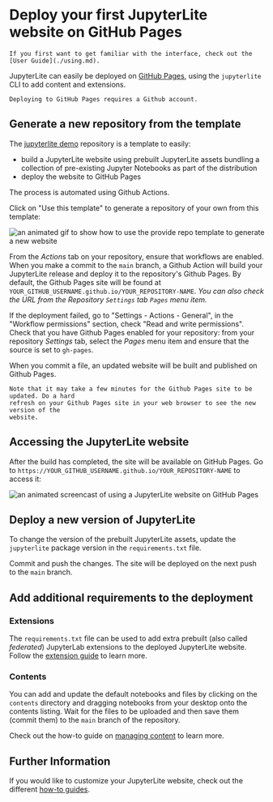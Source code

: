 # Deploy your first JupyterLite website on GitHub Pages

```{hint}
If you first want to get familiar with the interface, check out the [User Guide](./using.md).
```

JupyterLite can easily be deployed on [GitHub Pages], using the `jupyterlite` CLI to add
content and extensions.

```{note}
Deploying to GitHub Pages requires a Github account.
```

## Generate a new repository from the template

The [jupyterlite demo] repository is a template to easily:

- build a JupyterLite website using prebuilt JupyterLite assets bundling a collection of
  pre-existing Jupyter Notebooks as part of the distribution
- deploy the website to GitHub Pages

The process is automated using Github Actions.

Click on "Use this template" to generate a repository of your own from this template:

![an animated gif to show how to use the provide repo template to generate a new website](https://user-images.githubusercontent.com/21197331/125816904-5768008a-77de-4cb3-8013-f3999b135c02.gif)

From the _Actions_ tab on your repository, ensure that workflows are enabled. When you
make a commit to the `main` branch, a Github Action will build your JupyterLite release
and deploy it to the repository's Github Pages. By default, the Github Pages site will
be found at `YOUR_GITHUB_USERNAME.github.io/YOUR_REPOSITORY-NAME`. _You can also check
the URL from the Repository `Settings` tab `Pages` menu item._

If the deployment failed, go to "Settings - Actions - General", in the "Workflow
permissions" section, check "Read and write permissions". Check that you have Github
Pages enabled for your repository: from your repository _Settings_ tab, select the
_Pages_ menu item and ensure that the source is set to `gh-pages`.

When you commit a file, an updated website will be built and published on Github Pages.

```{note}
Note that it may take a few minutes for the Github Pages site to be updated. Do a hard
refresh on your Github Pages site in your web browser to see the new version of the
website.
```

## Accessing the JupyterLite website

After the build has completed, the site will be available on GitHub Pages. Go to
`https://YOUR_GITHUB_USERNAME.github.io/YOUR_REPOSITORY-NAME` to access it:

![an animated screencast of using a JupyterLite website on GitHub Pages](https://user-images.githubusercontent.com/591645/120649478-18258400-c47d-11eb-80e5-185e52ff2702.gif)

## Deploy a new version of JupyterLite

To change the version of the prebuilt JupyterLite assets, update the `jupyterlite`
package version in the `requirements.txt` file.

Commit and push the changes. The site will be deployed on the next push to the `main`
branch.

## Add additional requirements to the deployment

### Extensions

The `requirements.txt` file can be used to add extra prebuilt (also called _federated_)
JupyterLab extensions to the deployed JupyterLite website. Follow the
[extension guide](../howto/configure/simple_extensions.md) to learn more.

### Contents

You can add and update the default notebooks and files by clicking on the `contents`
directory and dragging notebooks from your desktop onto the contents listing. Wait for
the files to be uploaded and then save them (commit them) to the `main` branch of the
repository.

Check out the how-to guide on [managing content](../howto//content/files.md) to learn
more.

## Further Information

If you would like to customize your JupyterLite website, check out the different
[how-to guides](../howto/index.md).

[jupyterlite demo]: https://github.com/jupyterlite/demo
[github pages]: https://pages.github.com/
